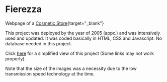 # Fierezza
 Webpage of a [Cosmetic Store](https://aiplbh.github.io/Fierezza/){target="_blank"}
 
This project was deployed by the year of 2005 (appx.) and was intensively used and updated. It was coded basically in HTML, CSS and Javascript. No database needed in this project.

Click [here](https://aiplbh.github.io/Fierezza/) for a simplified view of this project (Some links may not work properly).

Note that the size of the images was a necessity due to the low transmission speed technology at the time.
 
 
